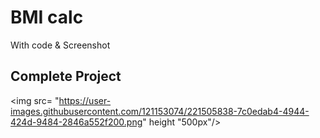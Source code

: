 # BMI calc

With code & Screenshot

## Complete Project

<img src= "https://user-images.githubusercontent.com/121153074/221505838-7c0edab4-4944-424d-9484-2846a552f200.png" height "500px"/>

